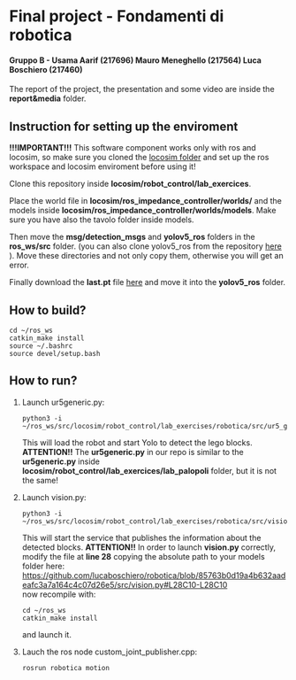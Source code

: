 # Final project - Fondamenti di robotica
#### Gruppo B - Usama Aarif (217696) Mauro Meneghello (217564) Luca Boschiero (217460)

The report of the project, the presentation and some video are inside the **report&media** folder.


## Instruction for setting up the enviroment
**!!!IMPORTANT!!!**
This software component works only with ros and locosim, so make sure you cloned the [locosim folder](https://github.com/mfocchi/locosim) and set up the ros workspace and locosim enviroment before using it!

Clone this repository inside **locosim/robot_control/lab_exercices**.

Place the world file in **locosim/ros_impedance_controller/worlds/** and the models inside **locosim/ros_impedance_controller/worlds/models**. Make sure you have also the tavolo folder inside models.

Then move the **msg/detection_msgs** and **yolov5_ros** folders in the **ros_ws/src** folder. (you can also clone yolov5_ros from the repository [here](https://github.com/mats-robotics/yolov5_ros) ). Move these directories and not only copy them, otherwise you will get an error.

Finally download the **last.pt** file [here]([https://github.com/mfocchi/locosim](https://drive.google.com/file/d/1LOnxKGTqSHdLwhOvP8nNwq1wYvvzkmGX/view?usp=drive_link)) and move it into the **yolov5_ros** folder.

## How to build?

```
cd ~/ros_ws
catkin_make install
source ~/.bashrc
source devel/setup.bash
```


## How to run?

1. 	Launch ur5generic.py:
	```
	python3 -i ~/ros_ws/src/locosim/robot_control/lab_exercises/robotica/src/ur5_generic.py
	```
	This will load the robot and start Yolo to detect the lego blocks.
	**ATTENTION!!** The **ur5generic.py** in our repo is similar to the **ur5generic.py** inside **locosim/robot_control/lab_exercices/lab_palopoli** folder, but it is not the same! 
	
2. 	Launch vision.py:
	```
	python3 -i ~/ros_ws/src/locosim/robot_control/lab_exercises/robotica/src/vision.py
	```
	This will start the service that publishes the information about the detected blocks.
	**ATTENTION!!** In order to launch **vision.py** correctly, modify the file at **line 28** copying the absolute path to your models folder here:
	<br>
 	https://github.com/lucaboschiero/robotica/blob/85763b0d19a4b632aadeafc3a7a164c4c07d26e5/src/vision.py#L28C10-L28C10
	<br>
 	now recompile with:
	```
	cd ~/ros_ws
	catkin_make install
	```
	and launch it.
	
4. 	Lauch the ros node custom_joint_publisher.cpp:
	```
	rosrun robotica motion
	```
	
